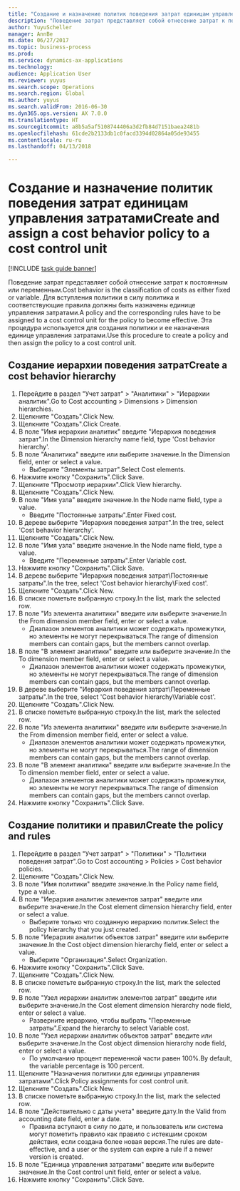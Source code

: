 ```yaml
--- 
title: "Создание и назначение политик поведения затрат единицам управления затратами"
description: "Поведение затрат представляет собой отнесение затрат к постоянным или переменным."
author: YuyuScheller
manager: AnnBe
ms.date: 06/27/2017
ms.topic: business-process
ms.prod: 
ms.service: dynamics-ax-applications
ms.technology: 
audience: Application User
ms.reviewer: yuyus
ms.search.scope: Operations
ms.search.region: Global
ms.author: yuyus
ms.search.validFrom: 2016-06-30
ms.dyn365.ops.version: AX 7.0.0
ms.translationtype: HT
ms.sourcegitcommit: a8b5a5af5108744406a3d2fb84d7151baea2481b
ms.openlocfilehash: 61cde2b2133db1c0facd3394d02864a05de93455
ms.contentlocale: ru-ru
ms.lasthandoff: 04/13/2018

---
```

# <a name="create-and-assign-a-cost-behavior-policy-to-a-cost-control-unit"></a><span data-ttu-id="840e5-103">Создание и назначение политик поведения затрат единицам управления затратами</span><span class="sxs-lookup"><span data-stu-id="840e5-103">Create and assign a cost behavior policy to a cost control unit</span></span>

[!INCLUDE [task guide banner](../../includes/task-guide-banner.md)]

<span data-ttu-id="840e5-104">Поведение затрат представляет собой отнесение затрат к постоянным или переменным.</span><span class="sxs-lookup"><span data-stu-id="840e5-104">Cost behavior is the classification of costs as either fixed or variable.</span></span> <span data-ttu-id="840e5-105">Для вступления политики в силу политика и соответствующие правила должны быть назначены единице управления затратами.</span><span class="sxs-lookup"><span data-stu-id="840e5-105">A policy and the corresponding rules have to be assigned to a cost control unit for the policy to become effective.</span></span> <span data-ttu-id="840e5-106">Эта процедура используется для создания политики и ее назначения единице управления затратами.</span><span class="sxs-lookup"><span data-stu-id="840e5-106">Use this procedure to create a policy and then assign the policy to a cost control unit.</span></span>


## <a name="create-a-cost-behavior-hierarchy"></a><span data-ttu-id="840e5-107">Создание иерархии поведения затрат</span><span class="sxs-lookup"><span data-stu-id="840e5-107">Create a cost behavior hierarchy</span></span>
1. <span data-ttu-id="840e5-108">Перейдите в раздел "Учет затрат" > "Аналитики" > "Иерархии аналитик".</span><span class="sxs-lookup"><span data-stu-id="840e5-108">Go to Cost accounting > Dimensions > Dimension hierarchies.</span></span>
2. <span data-ttu-id="840e5-109">Щелкните "Создать".</span><span class="sxs-lookup"><span data-stu-id="840e5-109">Click New.</span></span>
3. <span data-ttu-id="840e5-110">Щелкните "Создать".</span><span class="sxs-lookup"><span data-stu-id="840e5-110">Click Create.</span></span>
4. <span data-ttu-id="840e5-111">В поле "Имя иерархии аналитик" введите "Иерархия поведения затрат".</span><span class="sxs-lookup"><span data-stu-id="840e5-111">In the Dimension hierarchy name field, type 'Cost behavior hierarchy'.</span></span>
5. <span data-ttu-id="840e5-112">В поле "Аналитика" введите или выберите значение.</span><span class="sxs-lookup"><span data-stu-id="840e5-112">In the Dimension field, enter or select a value.</span></span>
    * <span data-ttu-id="840e5-113">Выберите "Элементы затрат".</span><span class="sxs-lookup"><span data-stu-id="840e5-113">Select Cost elements.</span></span>  
6. <span data-ttu-id="840e5-114">Нажмите кнопку "Сохранить".</span><span class="sxs-lookup"><span data-stu-id="840e5-114">Click Save.</span></span>
7. <span data-ttu-id="840e5-115">Щелкните "Просмотр иерархии".</span><span class="sxs-lookup"><span data-stu-id="840e5-115">Click View hierarchy.</span></span>
8. <span data-ttu-id="840e5-116">Щелкните "Создать".</span><span class="sxs-lookup"><span data-stu-id="840e5-116">Click New.</span></span>
9. <span data-ttu-id="840e5-117">В поле "Имя узла" введите значение.</span><span class="sxs-lookup"><span data-stu-id="840e5-117">In the Node name field, type a value.</span></span>
    * <span data-ttu-id="840e5-118">Введите "Постоянные затраты".</span><span class="sxs-lookup"><span data-stu-id="840e5-118">Enter Fixed cost.</span></span>  
10. <span data-ttu-id="840e5-119">В дереве выберите "Иерархия поведения затрат".</span><span class="sxs-lookup"><span data-stu-id="840e5-119">In the tree, select 'Cost behavior hierarchy'.</span></span>
11. <span data-ttu-id="840e5-120">Щелкните "Создать".</span><span class="sxs-lookup"><span data-stu-id="840e5-120">Click New.</span></span>
12. <span data-ttu-id="840e5-121">В поле "Имя узла" введите значение.</span><span class="sxs-lookup"><span data-stu-id="840e5-121">In the Node name field, type a value.</span></span>
    * <span data-ttu-id="840e5-122">Введите "Переменные затраты".</span><span class="sxs-lookup"><span data-stu-id="840e5-122">Enter Variable cost.</span></span>  
13. <span data-ttu-id="840e5-123">Нажмите кнопку "Сохранить".</span><span class="sxs-lookup"><span data-stu-id="840e5-123">Click Save.</span></span>
14. <span data-ttu-id="840e5-124">В дереве выберите "Иерархия поведения затрат\Постоянные затраты".</span><span class="sxs-lookup"><span data-stu-id="840e5-124">In the tree, select 'Cost behavior hierarchy\Fixed cost'.</span></span>
15. <span data-ttu-id="840e5-125">Щелкните "Создать".</span><span class="sxs-lookup"><span data-stu-id="840e5-125">Click New.</span></span>
16. <span data-ttu-id="840e5-126">В списке пометьте выбранную строку.</span><span class="sxs-lookup"><span data-stu-id="840e5-126">In the list, mark the selected row.</span></span>
17. <span data-ttu-id="840e5-127">В поле "Из элемента аналитики" введите или выберите значение.</span><span class="sxs-lookup"><span data-stu-id="840e5-127">In the From dimension member field, enter or select a value.</span></span>
    * <span data-ttu-id="840e5-128">Диапазон элементов аналитики может содержать промежутки, но элементы не могут перекрываться.</span><span class="sxs-lookup"><span data-stu-id="840e5-128">The range of dimension members can contain gaps, but the members cannot overlap.</span></span>  
18. <span data-ttu-id="840e5-129">В поле "В элемент аналитики" введите или выберите значение.</span><span class="sxs-lookup"><span data-stu-id="840e5-129">In the To dimension member field, enter or select a value.</span></span>
    * <span data-ttu-id="840e5-130">Диапазон элементов аналитики может содержать промежутки, но элементы не могут перекрываться.</span><span class="sxs-lookup"><span data-stu-id="840e5-130">The range of dimension members can contain gaps, but the members cannot overlap.</span></span>  
19. <span data-ttu-id="840e5-131">В дереве выберите "Иерархия поведения затрат\Переменные затраты".</span><span class="sxs-lookup"><span data-stu-id="840e5-131">In the tree, select 'Cost behavior hierarchy\Variable cost'.</span></span>
20. <span data-ttu-id="840e5-132">Щелкните "Создать".</span><span class="sxs-lookup"><span data-stu-id="840e5-132">Click New.</span></span>
21. <span data-ttu-id="840e5-133">В списке пометьте выбранную строку.</span><span class="sxs-lookup"><span data-stu-id="840e5-133">In the list, mark the selected row.</span></span>
22. <span data-ttu-id="840e5-134">В поле "Из элемента аналитики" введите или выберите значение.</span><span class="sxs-lookup"><span data-stu-id="840e5-134">In the From dimension member field, enter or select a value.</span></span>
    * <span data-ttu-id="840e5-135">Диапазон элементов аналитики может содержать промежутки, но элементы не могут перекрываться.</span><span class="sxs-lookup"><span data-stu-id="840e5-135">The range of dimension members can contain gaps, but the members cannot overlap.</span></span>  
23. <span data-ttu-id="840e5-136">В поле "В элемент аналитики" введите или выберите значение.</span><span class="sxs-lookup"><span data-stu-id="840e5-136">In the To dimension member field, enter or select a value.</span></span>
    * <span data-ttu-id="840e5-137">Диапазон элементов аналитики может содержать промежутки, но элементы не могут перекрываться.</span><span class="sxs-lookup"><span data-stu-id="840e5-137">The range of dimension members can contain gaps, but the members cannot overlap.</span></span>  
24. <span data-ttu-id="840e5-138">Нажмите кнопку "Сохранить".</span><span class="sxs-lookup"><span data-stu-id="840e5-138">Click Save.</span></span>

## <a name="create-the-policy-and-rules"></a><span data-ttu-id="840e5-139">Создание политики и правил</span><span class="sxs-lookup"><span data-stu-id="840e5-139">Create the policy and rules</span></span>
1. <span data-ttu-id="840e5-140">Перейдите в раздел "Учет затрат" > "Политики" > "Политики поведения затрат".</span><span class="sxs-lookup"><span data-stu-id="840e5-140">Go to Cost accounting > Policies > Cost behavior policies.</span></span>
2. <span data-ttu-id="840e5-141">Щелкните "Создать".</span><span class="sxs-lookup"><span data-stu-id="840e5-141">Click New.</span></span>
3. <span data-ttu-id="840e5-142">В поле "Имя политики" введите значение.</span><span class="sxs-lookup"><span data-stu-id="840e5-142">In the Policy name field, type a value.</span></span>
4. <span data-ttu-id="840e5-143">В поле "Иерархия аналитик элементов затрат" введите или выберите значение.</span><span class="sxs-lookup"><span data-stu-id="840e5-143">In the Cost element dimension hierarchy field, enter or select a value.</span></span>
    * <span data-ttu-id="840e5-144">Выберите только что созданную иерархию политик.</span><span class="sxs-lookup"><span data-stu-id="840e5-144">Select the policy hierarchy that you just created.</span></span>  
5. <span data-ttu-id="840e5-145">В поле "Иерархия аналитик объектов затрат" введите или выберите значение.</span><span class="sxs-lookup"><span data-stu-id="840e5-145">In the Cost object dimension hierarchy field, enter or select a value.</span></span>
    * <span data-ttu-id="840e5-146">Выберите "Организация".</span><span class="sxs-lookup"><span data-stu-id="840e5-146">Select Organization.</span></span>  
6. <span data-ttu-id="840e5-147">Нажмите кнопку "Сохранить".</span><span class="sxs-lookup"><span data-stu-id="840e5-147">Click Save.</span></span>
7. <span data-ttu-id="840e5-148">Щелкните "Создать".</span><span class="sxs-lookup"><span data-stu-id="840e5-148">Click New.</span></span>
8. <span data-ttu-id="840e5-149">В списке пометьте выбранную строку.</span><span class="sxs-lookup"><span data-stu-id="840e5-149">In the list, mark the selected row.</span></span>
9. <span data-ttu-id="840e5-150">В поле "Узел иерархии аналитик элементов затрат" введите или выберите значение.</span><span class="sxs-lookup"><span data-stu-id="840e5-150">In the Cost element dimension hierarchy node field, enter or select a value.</span></span>
    * <span data-ttu-id="840e5-151">Разверните иерархию, чтобы выбрать "Переменные затраты".</span><span class="sxs-lookup"><span data-stu-id="840e5-151">Expand the hierarchy to select Variable cost.</span></span>  
10. <span data-ttu-id="840e5-152">В поле "Узел иерархии аналитик объектов затрат" введите или выберите значение.</span><span class="sxs-lookup"><span data-stu-id="840e5-152">In the Cost object dimension hierarchy node field, enter or select a value.</span></span>
    * <span data-ttu-id="840e5-153">По умолчанию процент переменной части равен 100%.</span><span class="sxs-lookup"><span data-stu-id="840e5-153">By default, the variable percentage is 100 percent.</span></span>  
11. <span data-ttu-id="840e5-154">Щелкните "Назначения политики для единицы управления затратами".</span><span class="sxs-lookup"><span data-stu-id="840e5-154">Click Policy assignments for cost control unit.</span></span>
12. <span data-ttu-id="840e5-155">Щелкните "Создать".</span><span class="sxs-lookup"><span data-stu-id="840e5-155">Click New.</span></span>
13. <span data-ttu-id="840e5-156">В списке пометьте выбранную строку.</span><span class="sxs-lookup"><span data-stu-id="840e5-156">In the list, mark the selected row.</span></span>
14. <span data-ttu-id="840e5-157">В поле "Действительно с даты учета" введите дату.</span><span class="sxs-lookup"><span data-stu-id="840e5-157">In the Valid from accounting date field, enter a date.</span></span>
    * <span data-ttu-id="840e5-158">Правила вступают в силу по дате, и пользователь или система могут пометить правило как правило с истекшим сроком действия, если создана более новая версия.</span><span class="sxs-lookup"><span data-stu-id="840e5-158">The rules are date-effective, and a user or the system can expire a rule if a newer version is created.</span></span>  
15. <span data-ttu-id="840e5-159">В поле "Единица управления затратами" введите или выберите значение.</span><span class="sxs-lookup"><span data-stu-id="840e5-159">In the Cost control unit field, enter or select a value.</span></span>
16. <span data-ttu-id="840e5-160">Нажмите кнопку "Сохранить".</span><span class="sxs-lookup"><span data-stu-id="840e5-160">Click Save.</span></span>


